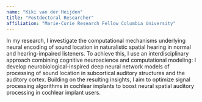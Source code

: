```yaml
---
name: "Kiki van der Heijden"
title: "Postdoctoral Researcher"
affiliation: "Marie-Curie Research Fellow Columbia University"
---
```


In my research, I investigate the computational mechanisms underlying neural encoding of sound location in naturalistic spatial hearing in normal and hearing-impaired listeners. To achieve this, I use an interdisciplinary approach combining cognitive neuroscience and computational modeling: I develop neurobiological-inspired deep neural network models of processing of sound location in subcortical auditory structures and the auditory cortex. Building on the resulting insights, I aim to optimize signal processing algorithms in cochlear implants to boost neural spatial auditory processing in cochlear implant users.
